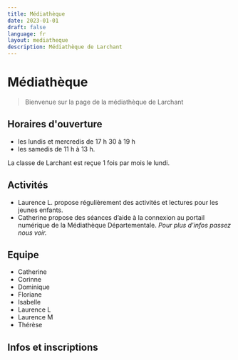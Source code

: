 ```yaml
---
title: Médiathèque
date: 2023-01-01
draft: false
language: fr
layout: mediatheque
description: Médiathèque de Larchant
---
```

# Médiathèque

> Bienvenue sur la page de la médiathèque de Larchant

## Horaires d'ouverture

* les lundis et mercredis de 17 h 30 à 19 h 
* les samedis de 11 h à 13 h.

La classe de Larchant est reçue 1 fois par mois le lundi. 

## Activités

* Laurence L. propose régulièrement des activités et lectures pour les jeunes enfants.
* Catherine propose des séances d’aide à la connexion au portail numérique de la Médiathèque Départementale.
  *Pour plus d'infos passez nous voir.*

## Equipe

* Catherine
* Corinne 
* Dominique 
* Floriane 
* Isabelle 
* Laurence L
* Laurence M 
* Thérèse

## Infos et inscriptions
